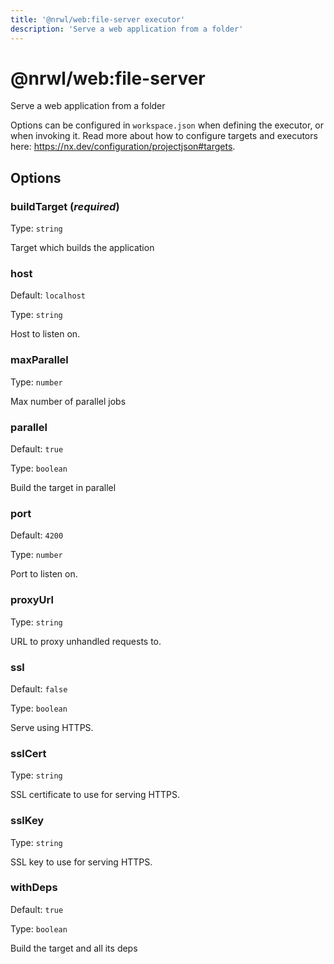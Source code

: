 ```yaml
---
title: '@nrwl/web:file-server executor'
description: 'Serve a web application from a folder'
---
```


# @nrwl/web:file-server

Serve a web application from a folder

Options can be configured in `workspace.json` when defining the executor, or when invoking it. Read more about how to configure targets and executors here: https://nx.dev/configuration/projectjson#targets.

## Options

### buildTarget (_**required**_)

Type: `string`

Target which builds the application

### host

Default: `localhost`

Type: `string`

Host to listen on.

### maxParallel

Type: `number`

Max number of parallel jobs

### parallel

Default: `true`

Type: `boolean`

Build the target in parallel

### port

Default: `4200`

Type: `number`

Port to listen on.

### proxyUrl

Type: `string`

URL to proxy unhandled requests to.

### ssl

Default: `false`

Type: `boolean`

Serve using HTTPS.

### sslCert

Type: `string`

SSL certificate to use for serving HTTPS.

### sslKey

Type: `string`

SSL key to use for serving HTTPS.

### withDeps

Default: `true`

Type: `boolean`

Build the target and all its deps
